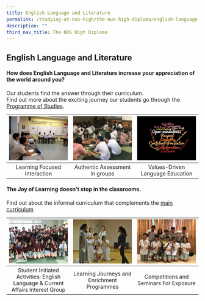 ```yaml
---
title: English Language and Literature
permalink: /studying-at-nus-high/the-nus-high-diploma/english-language-and-literature/
description: ""
third_nav_title: The NUS High Diploma
---
```

## English Language and Literature

#### How does **English Language and Literature** increase your appreciation of the world around you?<br>
Our students find the answer through their curriculum.<br>
Find out more about the exciting journey our students go through the [Programme of Studies](https://staging.d1bl70m167uzkq.amplifyapp.com/studying-at-nus-high/the-nus-high-diploma/programme-of-studies/).
<table>
	<thead>
		<tr>
			<th style="width: 33%; align: center">
				<a href="/english-and-literature/wonderment-in-the-classroom/">
					<img src="/images/English/english7.jpg" style="max-height:100%; max-width:100%"></a>
			</th>
			<th style="width: 33%; align: center">
				<a href="/english-and-literature/wonderment-in-the-classroom/">
					<img src="/images/English/english2.jpg" style="max-height:100%; max-width:100%">
				</a>
			</th>
			<th style="width: 33%; align: center">
				<a href="/english-and-literature/wonderment-in-the-classroom/">
					<img src="/images/English/english3.jpg" style="max-height:100%; max-width:100%">
				</a>
			</th>
		</tr>
	</thead>
	<tbody>
		<tr>
			<td style="text-align:center"> 
				Learning Focused  
Interaction  
			</td>
			<td style="text-align:center">
				Authentic Assessment in groups
			</td>
			<td style="text-align:center"> 
				Values-Driven Language  
Education
			</td>
		</tr>
	</tbody>
</table>



#### The Joy of Learning doesn't stop in the classrooms.<br>
Find out about the informal curriculum that complements the [main curriculum](https://staging.d1bl70m167uzkq.amplifyapp.com/english-and-literature/beyond-the-classroom/)

<table>
	<thead>
		<tr>
			<th style="width: 33%; align: center">
				<a href="/english-and-literature/beyond-the-classroom/">
					<img src="/images/English/english4.jpg" style="max-height:100%; max-width:100%"></a>
			</th>
			<th style="width: 33%; align: center">
				<a href="/english-and-literature/beyond-the-classroom/">
					<img src="/images/English/english5.jpg" style="max-height:100%; max-width:100%">
				</a>
			</th>
			<th style="width: 33%; align: center">
				<a href="/english-and-literature/beyond-the-classroom/">
					<img src="/images/English/english6.jpg" style="max-height:100%; max-width:100%">
				</a>
			</th>
		</tr>
	</thead>
	<tbody>
		<tr>
			<td style="text-align:center"> 
				Student Initiated Activities: English Language &amp; Current Affairs Interest Group  
			</td>
			<td style="text-align:center">
				Learning Journeys and  
Enrichment Programmes
			</td>
			<td style="text-align:center"> 
				Competitions and Seminars  
For Exposure
			</td>
		</tr>
	</tbody>
</table>